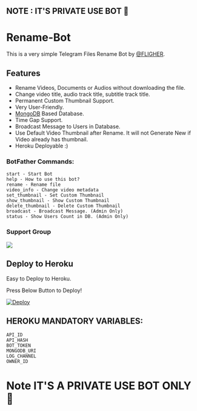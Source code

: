 ## NOTE : IT'S PRIVATE USE BOT 🚨

# Rename-Bot
This is a very simple Telegram Files Rename Bot by [@FLIGHER](https://t.me/Fligher).

## Features
- Rename Videos, Documents or Audios without downloading the file.
- Change video title, audio track title, subtitle track title.
- Permanent Custom Thumbnail Support.
- Very User-Friendly.
- [MongoDB](https://mongodb.com) Based Database.
- Time Gap Support.
- Broadcast Message to Users in Database.
- Use Default Video Thumbnail after Rename. It will not Generate New if Video already has thumbnail.
- Heroku Deployable :)

### BotFather Commands:
```
start - Start Bot
help - How to use this bot?
rename - Rename file
video_info - Change video metadata
set_thumbnail - Set Custom Thumbnail
show_thumbnail - Show Custom Thumbnail
delete_thumbnail - Delete Custom Thumbnail
broadcast - Broadcast Message. (Admin Only)
status - Show Users Count in DB. (Admin Only)
```

### Support Group
<a href="https://t.me/movies_time_botonly"><img src="https://img.shields.io/badge/Telegram-Join%20Telegram%20Group-blue.svg?logo=telegram"></a>

## Deploy to Heroku
Easy to Deploy to Heroku.



Press Below Button to Deploy!

[![Deploy](https://www.herokucdn.com/deploy/button.svg)](https://heroku.com/deploy?template=https://github.com/TRUMBOTS/DcRename-1)


## HEROKU MANDATORY VARIABLES:
```
API_ID
API_HASH
BOT_TOKEN
MONGODB_URI
LOG_CHANNEL
OWNER_ID
```

# Note IT'S A PRIVATE USE BOT ONLY🚨
